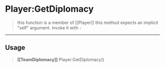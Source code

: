 # Player:GetDiplomacy
> this function is a member of [[Player]]
> this method expects an implicit "self" argument. invoke it with `:`
-----
## Usage
> **[[TeamDiplomacy]]** Player:GetDiplomacy()
